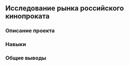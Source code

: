 ## Исследование рынка российского кинопроката


### Описание проекта



### Навыки


### Общие выводы
